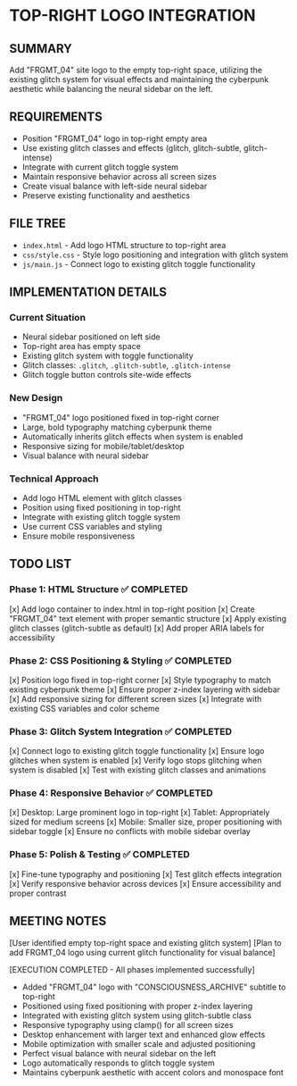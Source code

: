 # TOP-RIGHT LOGO INTEGRATION

## SUMMARY
Add "FRGMT_04" site logo to the empty top-right space, utilizing the existing glitch system for visual effects and maintaining the cyberpunk aesthetic while balancing the neural sidebar on the left.

## REQUIREMENTS
- Position "FRGMT_04" logo in top-right empty area
- Use existing glitch classes and effects (glitch, glitch-subtle, glitch-intense)
- Integrate with current glitch toggle system
- Maintain responsive behavior across all screen sizes
- Create visual balance with left-side neural sidebar
- Preserve existing functionality and aesthetics

## FILE TREE
- `index.html` - Add logo HTML structure to top-right area
- `css/style.css` - Style logo positioning and integration with glitch system
- `js/main.js` - Connect logo to existing glitch toggle functionality

## IMPLEMENTATION DETAILS

### Current Situation
- Neural sidebar positioned on left side
- Top-right area has empty space
- Existing glitch system with toggle functionality
- Glitch classes: `.glitch`, `.glitch-subtle`, `.glitch-intense`
- Glitch toggle button controls site-wide effects

### New Design
- "FRGMT_04" logo positioned fixed in top-right corner
- Large, bold typography matching cyberpunk theme
- Automatically inherits glitch effects when system is enabled
- Responsive sizing for mobile/tablet/desktop
- Visual balance with neural sidebar

### Technical Approach
- Add logo HTML element with glitch classes
- Position using fixed positioning in top-right
- Integrate with existing glitch toggle system
- Use current CSS variables and styling
- Ensure mobile responsiveness

## TODO LIST

### Phase 1: HTML Structure ✅ COMPLETED
[x] Add logo container to index.html in top-right position
[x] Create "FRGMT_04" text element with proper semantic structure
[x] Apply existing glitch classes (glitch-subtle as default)
[x] Add proper ARIA labels for accessibility

### Phase 2: CSS Positioning & Styling ✅ COMPLETED
[x] Position logo fixed in top-right corner
[x] Style typography to match existing cyberpunk theme
[x] Ensure proper z-index layering with sidebar
[x] Add responsive sizing for different screen sizes
[x] Integrate with existing CSS variables and color scheme

### Phase 3: Glitch System Integration ✅ COMPLETED
[x] Connect logo to existing glitch toggle functionality
[x] Ensure logo glitches when system is enabled
[x] Verify logo stops glitching when system is disabled
[x] Test with existing glitch classes and animations

### Phase 4: Responsive Behavior ✅ COMPLETED
[x] Desktop: Large prominent logo in top-right
[x] Tablet: Appropriately sized for medium screens
[x] Mobile: Smaller size, proper positioning with sidebar toggle
[x] Ensure no conflicts with mobile sidebar overlay

### Phase 5: Polish & Testing ✅ COMPLETED
[x] Fine-tune typography and positioning
[x] Test glitch effects integration
[x] Verify responsive behavior across devices
[x] Ensure accessibility and proper contrast

## MEETING NOTES
[User identified empty top-right space and existing glitch system]
[Plan to add FRGMT_04 logo using current glitch functionality for visual balance]

[EXECUTION COMPLETED - All phases implemented successfully]
- Added "FRGMT_04" logo with "CONSCIOUSNESS_ARCHIVE" subtitle to top-right
- Positioned using fixed positioning with proper z-index layering
- Integrated with existing glitch system using glitch-subtle class
- Responsive typography using clamp() for all screen sizes
- Desktop enhancement with larger text and enhanced glow effects
- Mobile optimization with smaller scale and adjusted positioning
- Perfect visual balance with neural sidebar on the left
- Logo automatically responds to glitch toggle system
- Maintains cyberpunk aesthetic with accent colors and monospace font 